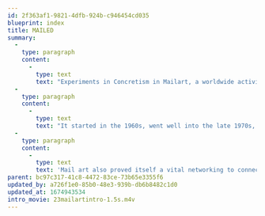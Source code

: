 ```yaml
---
id: 2f363af1-9821-4dfb-924b-c946454cd035
blueprint: index
title: MAILED
summary:
  -
    type: paragraph
    content:
      -
        type: text
        text: "Experiments in Concretism in Mailart, a worldwide activity that intentionally operated via the postal system.\_It was a way for artists in the world to connect with each other and became an instrument to organize connectivity for the purpose to share ones work internationally without the limits of conventional outlets such as museums and galleries. Moreover, the exchange for anything to become organized (exhibited, documented as a book for exchange) it was an unwritten rule to be accepted and remain unedited. It was clearly a contradiction to the institutional world of art.\_"
  -
    type: paragraph
    content:
      -
        type: text
        text: "It started in the 1960s, went well into the late 1970s, growing with increasing scope to network artists interested in the avant-garde. It originated by those involved in the Fluxus activities (late 1950s/early 1960s) which intentionally looked to circumvent conventional systems (galleries, publishers, spaces, etc.) of presumed “authority” who determined what art is what it is not. This opened up of the potentials for all the creative arts, opening the door to the unlimited, which not only spilled over into all the arts (visual, verbal, sound, and performance) but deleted the respective boundaries and so-called expertise—thus viewing “art” as one thing.\_"
  -
    type: paragraph
    content:
      -
        type: text
        text: 'Mail art also proved itself a vital networking to connect with others around in the world—literally predating the internet web capacities we have today! As a communication system for this world community of the arts (without any boundaries of type as well) it was used by hundreds of artists around the world, with its results as valid as anything we have of that sort today.'
parent: bc97c317-41c8-4472-83ce-73b65e3355f6
updated_by: a726f1e0-85b0-48e3-939b-db6b8482c1d0
updated_at: 1674943534
intro_movie: 23mailartintro-1.5s.m4v
---
```

